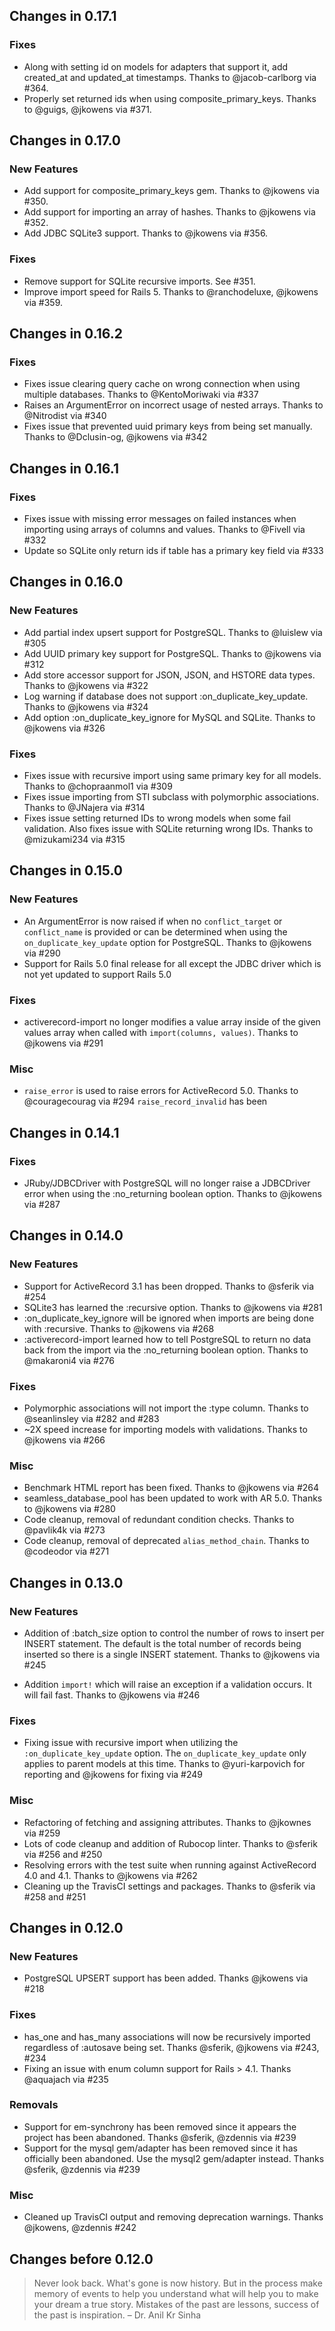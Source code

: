 ## Changes in 0.17.1

### Fixes

* Along with setting id on models for adapters that support it,
  add created_at and updated_at timestamps. Thanks to @jacob-carlborg
  via \#364.
* Properly set returned ids when using composite_primary_keys.
  Thanks to @guigs, @jkowens via \#371.

## Changes in 0.17.0

### New Features

* Add support for composite_primary_keys gem. Thanks to @jkowens
  via \#350.
* Add support for importing an array of hashes. Thanks to @jkowens
  via \#352.
* Add JDBC SQLite3 support. Thanks to @jkowens via \#356.

### Fixes

* Remove support for SQLite recursive imports. See \#351.
* Improve import speed for Rails 5. Thanks to @ranchodeluxe, @jkowens
  via \#359.

## Changes in 0.16.2

### Fixes

* Fixes issue clearing query cache on wrong connection when using
  multiple databases. Thanks to @KentoMoriwaki via \#337
* Raises an ArgumentError on incorrect usage of nested arrays. Thanks
  to @Nitrodist via \#340
* Fixes issue that prevented uuid primary keys from being set manually.
  Thanks to @Dclusin-og, @jkowens via \#342

## Changes in 0.16.1

### Fixes

* Fixes issue with missing error messages on failed instances when
  importing using arrays of columns and values. Thanks to @Fivell via \#332
* Update so SQLite only return ids if table has a primary key field via \#333


## Changes in 0.16.0

### New Features

* Add partial index upsert support for PostgreSQL. Thanks to @luislew via \#305
* Add UUID primary key support for PostgreSQL. Thanks to @jkowens via
  \#312
* Add store accessor support for JSON, JSON, and HSTORE data types.
  Thanks to @jkowens via \#322
* Log warning if database does not support :on_duplicate_key_update.
  Thanks to @jkowens via \#324
* Add option :on_duplicate_key_ignore for MySQL and SQLite. Thanks to
  @jkowens via \#326

### Fixes

* Fixes issue with recursive import using same primary key for all models.
  Thanks to @chopraanmol1 via \#309
* Fixes issue importing from STI subclass with polymorphic associations.
  Thanks to @JNajera via \#314
* Fixes issue setting returned IDs to wrong models when some fail validation. Also fixes issue with SQLite returning wrong IDs. Thanks to @mizukami234 via \#315


## Changes in 0.15.0

### New Features

* An ArgumentError is now raised if when no `conflict_target` or `conflict_name` is provided or can be determined when using the `on_duplicate_key_update` option for PostgreSQL. Thanks to @jkowens via \#290
* Support for Rails 5.0 final release for all except the JDBC driver which is not yet updated to support Rails 5.0

### Fixes

* activerecord-import no longer modifies a value array inside of the given values array when called with `import(columns, values)`. Thanks to @jkowens via \#291

### Misc

* `raise_error` is used to raise errors for ActiveRecord 5.0. Thanks to @couragecourag via \#294 `raise_record_invalid` has been


## Changes in 0.14.1

### Fixes

* JRuby/JDBCDriver with PostgreSQL will no longer raise a JDBCDriver error when using the :no_returning boolean option. Thanks to @jkowens via \#287

## Changes in 0.14.0

### New Features

* Support for ActiveRecord 3.1 has been dropped. Thanks to @sferik via \#254
* SQLite3 has learned the :recursive option. Thanks to @jkowens via \#281
* :on_duplicate_key_ignore will be ignored when imports are being done with :recursive. Thanks to @jkowens via \#268
* :activerecord-import learned how to tell PostgreSQL to return no data back from the import via the :no_returning boolean option. Thanks to @makaroni4 via \#276

### Fixes

* Polymorphic associations will not import the :type column. Thanks to @seanlinsley via \#282 and \#283
* ~2X speed increase for importing models with validations. Thanks to @jkowens via \#266

### Misc

* Benchmark HTML report has been fixed. Thanks to @jkowens via \#264
* seamless_database_pool has been updated to work with AR 5.0. Thanks to @jkowens via \#280
* Code cleanup, removal of redundant condition checks. Thanks to @pavlik4k via \#273
* Code cleanup, removal of deprecated `alias_method_chain`. Thanks to @codeodor via \#271


## Changes in 0.13.0

### New Features

* Addition of :batch_size option to control the number of rows to insert per INSERT statement. The default is the total number of records being inserted so there is a single INSERT statement. Thanks to @jkowens via \#245

* Addition `import!` which will raise an exception if a validation occurs. It will fail fast. Thanks to @jkowens via \#246

### Fixes

* Fixing issue with recursive import when utilizing the `:on_duplicate_key_update` option. The `on_duplicate_key_update` only applies to parent models at this time. Thanks to @yuri-karpovich for reporting and  @jkowens for fixing via \#249

### Misc

* Refactoring of fetching and assigning attributes. Thanks to @jkownes via \#259
* Lots of code cleanup and addition of Rubocop linter. Thanks to @sferik via \#256 and \#250
* Resolving errors with the test suite when running against ActiveRecord 4.0 and 4.1. Thanks to @jkowens via \#262
* Cleaning up the TravisCI settings and packages. Thanks to @sferik via \#258 and \#251

## Changes in 0.12.0

### New Features

* PostgreSQL UPSERT support has been added. Thanks @jkowens via \#218

### Fixes

* has_one and has_many associations will now be recursively imported regardless of :autosave being set. Thanks @sferik, @jkowens via \#243, \#234
* Fixing an issue with enum column support for Rails > 4.1. Thanks @aquajach via \#235

### Removals

* Support for em-synchrony has been removed since it appears the project has been abandoned. Thanks @sferik, @zdennis via \#239
* Support for the mysql gem/adapter has been removed since it has officially been abandoned. Use the mysql2 gem/adapter instead. Thanks @sferik, @zdennis via \#239

### Misc

* Cleaned up TravisCI output and removing deprecation warnings. Thanks @jkowens, @zdennis \#242


## Changes before 0.12.0

> Never look back. What's gone is now history. But in the process make memory of events to help you understand what will help you to make your dream a true story. Mistakes of the past are lessons, success of the past is inspiration. – Dr. Anil Kr Sinha
